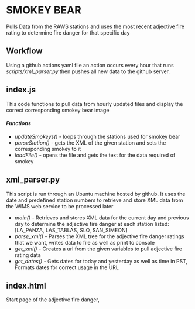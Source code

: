 # **SMOKEY BEAR**
Pulls Data from the RAWS stations and uses the most recent adjective fire rating
to determine fire danger for that specific day

## **Workflow**
Using a github actions yaml file an action occurs every hour that runs
*scripts/xml_parser.py* then pushes all new data to the github server.

## **index.js**
This code functions to pull data from hourly updated files and display the
correct corresponding smokey bear image

#### *Functions*
  *  *updateSmokeys()*  - loops through the stations used for smokey bear
  *  *parseStation()*   - gets the XML of the given station and sets the corresponding smokey to it
  *  *loadFile()*       - opens the file and gets the text for the data required of smokey

## **xml_parser.py**
This script is run through an Ubuntu machine hosted by github. It uses the date and predefined
station numbers to retrieve and store XML data from the WIMS web service to be processed later
  * *main()* - Retrieves and stores XML data for the current day and previous day to determine
    the adjective fire danger at each station listed:
    [LA_PANZA, LAS_TABLAS, SLO, SAN_SIMEON]
  * *parse_xml()* - Parses the XML tree for the adjective fire danger ratings that we want,
    writes data to file as well as print to console
  * *get_xml()* - Creates a url from the given variables to pull adjective fire rating
    data
  * *get_dates()* - Gets dates for today and yesterday as well as time in PST, Formats
    dates for correct usage in the URL

## **index.html**
Start page of the adjective fire danger,
